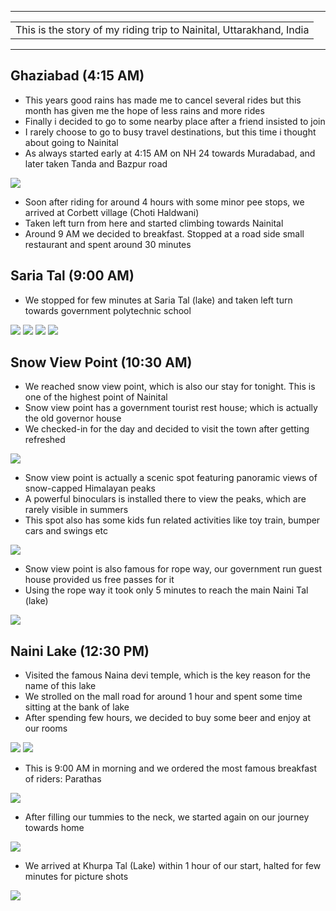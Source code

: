 
---

| |
| :--- |
| This is the story of my riding trip to Nainital, Uttarakhand, India|

---

##  Ghaziabad (4:15 AM)
* This years good rains has made me to cancel several rides but this month has given me the hope of less rains and more rides
* Finally i decided to go to some nearby place after a friend insisted to join
* I rarely choose to go to busy travel destinations, but this time i thought about going to Nainital
* As always started early at 4:15 AM on NH 24 towards Muradabad, and later taken Tanda and Bazpur road

![](https://github.com/inbravo/travel/raw/master/september-2018-1/images/IMG_20180915_084107.jpg)

* Soon after riding for around 4 hours with some minor pee stops, we arrived at Corbett village (Choti Haldwani)
* Taken left turn from here and started climbing towards Nainital
* Around 9 AM we decided to breakfast. Stopped at a road side small restaurant and spent around 30 minutes

##  Saria Tal (9:00 AM)
* We stopped for few minutes at Saria Tal (lake) and taken left turn towards government polytechnic school

![](https://github.com/inbravo/travel/raw/master/september-2018-1/images/IMG_20180915_104005.jpg)
![](https://github.com/inbravo/travel/raw/master/september-2018-1/images/IMG_20180915_101512.jpg)
![](https://github.com/inbravo/travel/raw/master/september-2018-1/images/IMG_20180915_101758.jpg)
![](https://github.com/inbravo/travel/raw/master/september-2018-1/images/IMG_20180915_101854.jpg)

##  Snow View Point (10:30 AM)
* We reached snow view point, which is also our stay for tonight. This is one of the highest point of Nainital
* Snow view point has a government tourist rest house; which is actually the old governor house
* We checked-in for the day and decided to visit the town after getting refreshed

![](https://github.com/inbravo/travel/raw/master/september-2018-1/images/IMG_20180916_082859.jpg)

* Snow view point is actually a scenic spot featuring panoramic views of snow-capped Himalayan peaks
* A powerful binoculars is installed there to view the peaks, which are rarely visible in summers
* This spot also has some kids fun related activities like toy train, bumper cars and swings etc

![](https://github.com/inbravo/travel/raw/master/september-2018-1/images/IMG-20180916-WA0021.jpg)

* Snow view point is also famous for rope way, our government run guest house provided us free passes for it
* Using the rope way it took only 5 minutes to reach the main Naini Tal (lake)

![](https://github.com/inbravo/travel/raw/master/september-2018-1/images/IMG_20180915_143701.jpg)

##  Naini Lake (12:30 PM)
* Visited the famous Naina devi temple, which is the key reason for the name of this lake
* We strolled on  the mall road for around 1 hour and spent some time sitting at the bank of lake
* After spending few hours, we decided to buy some beer and enjoy at our rooms

![](https://github.com/inbravo/travel/raw/master/september-2018-1/images/IMG_20180915_134200.jpg)
![](https://github.com/inbravo/travel/raw/master/september-2018-1/images/IMG_20180915_135401.jpg)

* This is 9:00 AM in morning and we ordered the most famous breakfast of riders: Parathas

![](https://github.com/inbravo/travel/raw/master/september-2018-1/images/IMG_20180916_083010_BURST2.jpg)

* After filling our tummies to the neck, we started again on our journey towards home

![](https://github.com/inbravo/travel/raw/master/september-2018-1/images/IMG_20180916_091903.jpg)

* We arrived at Khurpa Tal (Lake) within 1 hour of our start, halted for few minutes for picture shots

![](https://github.com/inbravo/travel/raw/master/september-2018-1/images/IMG_20180916_093413.jpg)